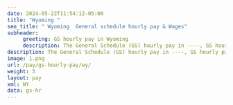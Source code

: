 ```yaml
---
date: 2024-05-22T11:54:12-05:00
title: "Wyoming "
seo_title: " Wyoming  General schedule hourly pay & Wages"
subheader:
     greeting: GS hourly pay in Wyoming 
     description: The General Schedule (GS) hourly pay in ----, GS hourly pay,The General Schedule  hourly pay, updated for year 2024.
description: The General Schedule (GS) hourly pay in ----, GS hourly pay,The General Schedule  hourly pay, updated for year 2024.
image: 1.png
url: /pay/gs-hourly-pay/wy/
weight: 3
layout: pay
xml: WY
data: gs-hr
---
```

